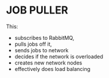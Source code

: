 # JOB PULLER

This:

- subscribes to RabbitMQ,
- pulls jobs off it,
- sends jobs to network
- decides if the network is overloaded
- creates new network nodes
- effectively does load balancing
